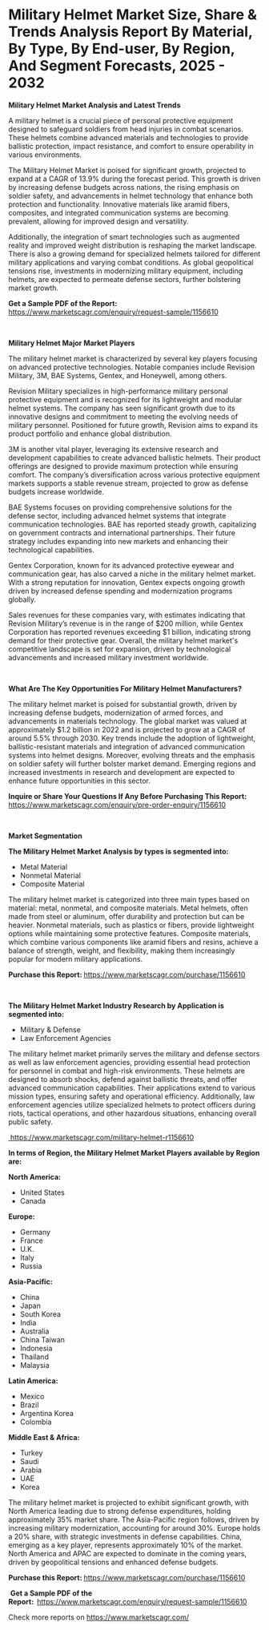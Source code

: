 <p><h1>Military Helmet Market Size, Share & Trends Analysis Report By Material, By Type, By End-user, By Region, And Segment Forecasts, 2025 - 2032</h1></p><p><strong>Military Helmet Market Analysis and Latest Trends</strong></p>
<p><p>A military helmet is a crucial piece of personal protective equipment designed to safeguard soldiers from head injuries in combat scenarios. These helmets combine advanced materials and technologies to provide ballistic protection, impact resistance, and comfort to ensure operability in various environments.</p><p>The Military Helmet Market is poised for significant growth, projected to expand at a CAGR of 13.9% during the forecast period. This growth is driven by increasing defense budgets across nations, the rising emphasis on soldier safety, and advancements in helmet technology that enhance both protection and functionality. Innovative materials like aramid fibers, composites, and integrated communication systems are becoming prevalent, allowing for improved design and versatility. </p><p>Additionally, the integration of smart technologies such as augmented reality and improved weight distribution is reshaping the market landscape. There is also a growing demand for specialized helmets tailored for different military applications and varying combat conditions. As global geopolitical tensions rise, investments in modernizing military equipment, including helmets, are expected to permeate defense sectors, further bolstering market growth.</p></p>
<p><strong>Get a Sample PDF of the Report:&nbsp;</strong> <a href="https://www.marketscagr.com/enquiry/request-sample/1156610?utm_campaign=2316&utm_medium=2&utm_source=Github&utm_content=ia&utm_term=08022025&utm_id=military-helmet">https://www.marketscagr.com/enquiry/request-sample/1156610</a></p>
<p>&nbsp;</p>
<p><strong>Military Helmet Major Market Players</strong></p>
<p><p>The military helmet market is characterized by several key players focusing on advanced protective technologies. Notable companies include Revision Military, 3M, BAE Systems, Gentex, and Honeywell, among others.</p><p>Revision Military specializes in high-performance military personal protective equipment and is recognized for its lightweight and modular helmet systems. The company has seen significant growth due to its innovative designs and commitment to meeting the evolving needs of military personnel. Positioned for future growth, Revision aims to expand its product portfolio and enhance global distribution.</p><p>3M is another vital player, leveraging its extensive research and development capabilities to create advanced ballistic helmets. Their product offerings are designed to provide maximum protection while ensuring comfort. The company’s diversification across various protective equipment markets supports a stable revenue stream, projected to grow as defense budgets increase worldwide.</p><p>BAE Systems focuses on providing comprehensive solutions for the defense sector, including advanced helmet systems that integrate communication technologies. BAE has reported steady growth, capitalizing on government contracts and international partnerships. Their future strategy includes expanding into new markets and enhancing their technological capabilities.</p><p>Gentex Corporation, known for its advanced protective eyewear and communication gear, has also carved a niche in the military helmet market. With a strong reputation for innovation, Gentex expects ongoing growth driven by increased defense spending and modernization programs globally.</p><p>Sales revenues for these companies vary, with estimates indicating that Revision Military’s revenue is in the range of $200 million, while Gentex Corporation has reported revenues exceeding $1 billion, indicating strong demand for their protective gear. Overall, the military helmet market's competitive landscape is set for expansion, driven by technological advancements and increased military investment worldwide.</p></p>
<p>&nbsp;</p>
<p><strong>What Are The Key Opportunities For Military Helmet Manufacturers?</strong></p>
<p><p>The military helmet market is poised for substantial growth, driven by increasing defense budgets, modernization of armed forces, and advancements in materials technology. The global market was valued at approximately $1.2 billion in 2022 and is projected to grow at a CAGR of around 5.5% through 2030. Key trends include the adoption of lightweight, ballistic-resistant materials and integration of advanced communication systems into helmet designs. Moreover, evolving threats and the emphasis on soldier safety will further bolster market demand. Emerging regions and increased investments in research and development are expected to enhance future opportunities in this sector.</p></p>
<p><strong>Inquire or Share Your Questions If Any Before Purchasing This Report:</strong> <a href="https://www.marketscagr.com/enquiry/pre-order-enquiry/1156610?utm_campaign=2316&utm_medium=2&utm_source=Github&utm_content=ia&utm_term=08022025&utm_id=military-helmet">https://www.marketscagr.com/enquiry/pre-order-enquiry/1156610</a></p>
<p>&nbsp;</p>
<p><strong>Market Segmentation</strong></p>
<p><strong>The Military Helmet Market Analysis by types is segmented into:</strong></p>
<p><ul><li>Metal Material</li><li>Nonmetal Material</li><li>Composite Material</li></ul></p>
<p><p>The military helmet market is categorized into three main types based on material: metal, nonmetal, and composite materials. Metal helmets, often made from steel or aluminum, offer durability and protection but can be heavier. Nonmetal materials, such as plastics or fibers, provide lightweight options while maintaining some protective features. Composite materials, which combine various components like aramid fibers and resins, achieve a balance of strength, weight, and flexibility, making them increasingly popular for modern military applications.</p></p>
<p><strong>Purchase this Report:&nbsp;</strong><a href="https://www.marketscagr.com/purchase/1156610?utm_campaign=2316&utm_medium=2&utm_source=Github&utm_content=ia&utm_term=08022025&utm_id=military-helmet">https://www.marketscagr.com/purchase/1156610</a></p>
<p>&nbsp;</p>
<p><strong>The Military Helmet Market Industry Research by Application is segmented into:</strong></p>
<p><ul><li>Military & Defense</li><li>Law Enforcement Agencies</li></ul></p>
<p><p>The military helmet market primarily serves the military and defense sectors as well as law enforcement agencies, providing essential head protection for personnel in combat and high-risk environments. These helmets are designed to absorb shocks, defend against ballistic threats, and offer advanced communication capabilities. Their applications extend to various mission types, ensuring safety and operational efficiency. Additionally, law enforcement agencies utilize specialized helmets to protect officers during riots, tactical operations, and other hazardous situations, enhancing overall public safety.</p></p>
<p><a href="https://www.marketscagr.com/military-helmet-r1156610?utm_campaign=2316&utm_medium=2&utm_source=Github&utm_content=ia&utm_term=08022025&utm_id=military-helmet">&nbsp;https://www.marketscagr.com/military-helmet-r1156610</a></p>
<p><strong>In terms of Region, the Military Helmet Market Players available by Region are:</strong></p>
<p>
    <p> <strong> North America: </strong>
        <ul>
            <li>United States</li>
            <li>Canada</li>
        </ul>
        </p> 
    <p> <strong> Europe: </strong>
        <ul>
            <li>Germany</li>
            <li>France</li>
            <li>U.K.</li>
            <li>Italy</li>
            <li>Russia</li>
        </ul>
        </p> 
    <p> <strong> Asia-Pacific: </strong>
        <ul>
            <li>China</li>
            <li>Japan</li>
            <li>South Korea</li>
            <li>India</li>
            <li>Australia</li>
            <li>China Taiwan</li>
            <li>Indonesia</li>
            <li>Thailand</li>
            <li>Malaysia</li>
        </ul>
        </p> 
    <p> <strong> Latin America: </strong>
        <ul>
            <li>Mexico</li>
            <li>Brazil</li>
            <li>Argentina Korea</li>
            <li>Colombia</li>
        </ul>
        </p> 
    <p> <strong> Middle East & Africa: </strong>
        <ul>
            <li>Turkey</li>
            <li>Saudi</li>
            <li>Arabia</li>
            <li>UAE</li>
            <li>Korea</li>
        </ul>
    </p>
    </p>
<p><p>The military helmet market is projected to exhibit significant growth, with North America leading due to strong defense expenditures, holding approximately 35% market share. The Asia-Pacific region follows, driven by increasing military modernization, accounting for around 30%. Europe holds a 20% share, with strategic investments in defense capabilities. China, emerging as a key player, represents approximately 10% of the market. North America and APAC are expected to dominate in the coming years, driven by geopolitical tensions and enhanced defense budgets.</p></p>
<p><strong>Purchase this Report: </strong><a href="https://www.marketscagr.com/purchase/1156610?utm_campaign=2316&utm_medium=2&utm_source=Github&utm_content=ia&utm_term=08022025&utm_id=military-helmet">https://www.marketscagr.com/purchase/1156610</a></p>
<p>&nbsp;<strong>Get a Sample PDF of the Report:&nbsp;&nbsp;</strong><a href="https://www.marketscagr.com/enquiry/request-sample/1156610?utm_campaign=2316&utm_medium=2&utm_source=Github&utm_content=ia&utm_term=08022025&utm_id=military-helmet">https://www.marketscagr.com/enquiry/request-sample/1156610</a></p>
<p><strong></strong></p>
<p>Check more reports on <a href="https://www.marketscagr.com/?utm_campaign=2316&utm_medium=2&utm_source=Github&utm_content=ia&utm_term=08022025&utm_id=military-helmet">https://www.marketscagr.com/</a></p>